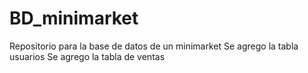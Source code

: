 # BD_minimarket
Repositorio para la base de datos de un minimarket
Se agrego la tabla usuarios
Se agrego la tabla de ventas
